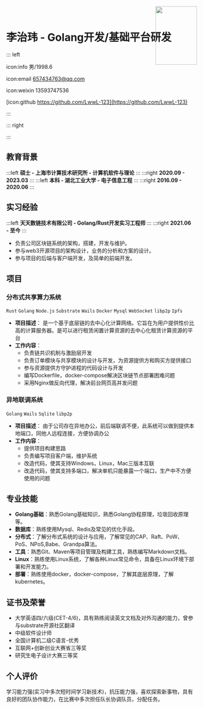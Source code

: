 <img src="https://picture-1258612855.cos.ap-shanghai.myqcloud.com/20220325173734.png" style="position:absolute;width: 111px;height: 155.625px;top: 28px;left: 628px">

# 李治玮 - Golang开发/基础平台研发

::: left

icon:info 男/1998.6

icon:email 657434763@qq.com

icon:weixin 13593747536

[icon:github https://github.com/LwwL-123](https://github.com/LwwL-123)

:::

::: right



:::

## 教育背景

:::left
**硕士 - 上海市计算技术研究所 - 计算机软件与理论**
:::
:::right
**2020.09 - 2023.03**
:::
:::left
**本科 - 湖北工业大学 - 电子信息工程**
:::
:::right
**2016.09 - 2020.06**
:::


## 实习经验

:::left
**天天数链技术有限公司 - Golang/Rust开发实习工程师**
:::
:::right
**2021.06 - 至今**
:::

- 负责公司区块链系统的架构，搭建，开发与维护。
- 参与web3开源项目的架构设计，业务的分析和方案的设计。
- 参与项目的后端与客户端开发，及简单的前端开发。



## 项目

### 分布式共享算力系统
`Rust` `Golang` `Node.js` `Substrate` `Wails` `Docker` `Mysql` `WebSocket` `libp2p` `Ipfs`

- **项目描述**：
  是一个基于底层链的去中心化计算网络。它旨在为用户提供性价比高的计算服务器。是可以进行租赁闲置计算资源的去中心化租赁计算资源的平台
- **工作内容**：
  - 负责链共识机制与激励层开发
  - 负责订单模块与共享模块的设计与开发，为资源提供方和购买方提供接口
  - 参与资源提供方守护进程的代码设计与开发
  - 编写Dockerfile，docker-compose解决区块链节点部署困难问题
  - 采用Nginx做反向代理，解决前台网页高并发问题

### 异地联调系统
`Golang` `Wails` `Sqlite` `libp2p`

- **项目描述**：
  由于公司存在异地办公，前后端联调不便，此系统可以做到提供本地端口，同他人远程连接，方便协调办公
- **工作内容**：
  - 提供项目构建思路
  - 负责编写项目客户端，维护系统
  - 改造代码，使其支持Windows，Linux，Mac三版本互联
  - 改造代码，使其支持多端口，解决单机只能暴露一个端口，生产中不方便使用的问题
## 专业技能
- **Golang基础**：熟悉Golang基础知识，熟悉Golang协程原理，垃圾回收原理等。
- **数据库**：熟练使用Mysql、Redis及常见的优化手段。
- **分布式**：了解分布式系统的设计与应用，了解常见的CAP、Raft、PoW、PoS、NPoS,Babe、Grandpa算法。
- **工具**：熟悉Git、Maven等项目管理及构建工具，熟练编写Markdown文档。
- **Linux**：熟练使用Linux系统，了解各种Linux常见命令，具备在Linux环境下部署和开发能力。
- **部署**：熟练使用docker，docker-compose，了解其底层原理，了解kubernetes。

## 证书及荣誉
- 大学英语四/六级(CET-4/6)，具有熟练阅读英文文档及对外沟通的能力，曾参与substrate开源社区翻译
- 中级软件设计师
- 全国计算机二级C语言-优秀
- 互联网+创新创业大赛省三等奖
- 研究生电子设计大赛三等奖


## 个人评价
学习能力强(实习中多次短时间学习新技术)，抗压能力强，喜欢探索新事物，具有良好的团队协作能力，在比赛中多次担任队长协调队员，分配任务。
